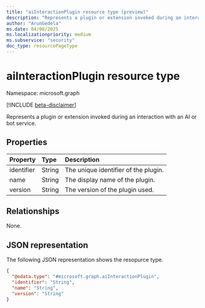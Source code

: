 ```yaml
---
title: "aiInteractionPlugin resource type (preview)"
description: "Represents a plugin or extension invoked during an interaction with an AI or bot service."
author: "ArunGedela"
ms.date: 04/08/2025
ms.localizationpriority: medium
ms.subservice: "security"
doc_type: resourcePageType
---
```


# aiInteractionPlugin resource type

Namespace: microsoft.graph

[!INCLUDE [beta-disclaimer](../../includes/beta-disclaimer.md)]

Represents a plugin or extension invoked during an interaction with an AI or bot service.

## Properties

| Property   | Type   | Description                       |
| :--------- | :----- | :-------------------------------- |
| identifier | String | The unique identifier of the plugin. |
| name       | String | The display name of the plugin.   |
| version    | String | The version of the plugin used.   |

## Relationships

None.

## JSON representation

The following JSON representation shows the resopurce type.
<!-- {
  "blockType": "resource",
  "@odata.type": "microsoft.graph.aiInteractionPlugin",
  "openType": false
}-->
``` json
{
  "@odata.type": "#microsoft.graph.aiInteractionPlugin",
  "identifier": "String",
  "name": "String",
  "version": "String"
}
```
